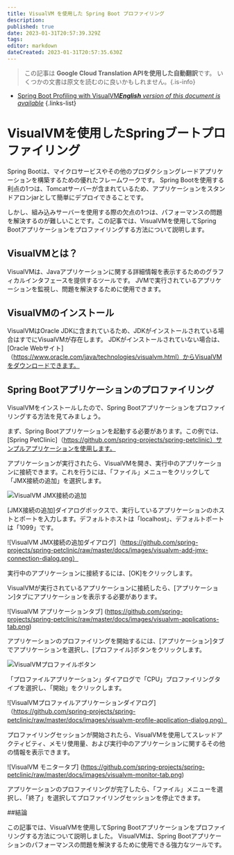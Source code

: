 ```yaml
---
title: VisualVM を使用した Spring Boot プロファイリング
description: 
published: true
date: 2023-01-31T20:57:39.329Z
tags: 
editor: markdown
dateCreated: 2023-01-31T20:57:35.630Z
---
```


> この記事は **Google Cloud Translation APIを使用した自動翻訳**です。
いくつかの文書は原文を読むのに良いかもしれません。{.is-info}

- [Spring Boot Profiling with VisualVM***English** version of this document is available*](/en/Knowledge-base/Spring-Boot/spring-boot-profiling-with-visualvm)
{.links-list}



# VisualVMを使用したSpringブートプロファイリング

Spring Bootは、マイクロサービスやその他のプロダクショングレードアプリケーションを構築するための優れたフレームワークです。 Spring Bootを使用する利点の1つは、Tomcatサーバーが含まれているため、アプリケーションをスタンドアロンjarとして簡単にデプロイできることです。

しかし、組み込みサーバーを使用する際の欠点の1つは、パフォーマンスの問題を解決するのが難しいことです。この記事では、VisualVMを使用してSpring Bootアプリケーションをプロファイリングする方法について説明します。

## VisualVMとは？

VisualVMは、Javaアプリケーションに関する詳細情報を表示するためのグラフィカルインタフェースを提供するツールです。 JVMで実行されているアプリケーションを監視し、問題を解決するために使用できます。

## VisualVMのインストール

VisualVMはOracle JDKに含まれているため、JDKがインストールされている場合はすでにVisualVMが存在します。 JDKがインストールされていない場合は、[Oracle Webサイト]（https://www.oracle.com/java/technologies/visualvm.html）からVisualVMをダウンロードできます。

## Spring Bootアプリケーションのプロファイリング

VisualVMをインストールしたので、Spring Bootアプリケーションをプロファイリングする方法を見てみましょう。

まず、Spring Bootアプリケーションを起動する必要があります。この例では、[Spring PetClinic]（https://github.com/spring-projects/spring-petclinic）サンプルアプリケーションを使用します。

アプリケーションが実行されたら、VisualVMを開き、実行中のアプリケーションに接続できます。これを行うには、「ファイル」メニューをクリックして「JMX接続の追加」を選択します。

![VisualVM JMX接続の追加](https://github.com/spring-projects/spring-petclinic/raw/master/docs/images/visualvm-add-jmx-connection.png)

[JMX接続の追加]ダイアログボックスで、実行しているアプリケーションのホストとポートを入力します。デフォルトホストは「localhost」、デフォルトポートは「1099」です。

![VisualVM JMX接続の追加ダイアログ]（https://github.com/spring-projects/spring-petclinic/raw/master/docs/images/visualvm-add-jmx-connection-dialog.png）

実行中のアプリケーションに接続するには、[OK]をクリックします。

VisualVMが実行されているアプリケーションに接続したら、[アプリケーション]タブにアプリケーションを表示する必要があります。

![VisualVM アプリケーションタブ] (https://github.com/spring-projects/spring-petclinic/raw/master/docs/images/visualvm-applications-tab.png)

アプリケーションのプロファイリングを開始するには、[アプリケーション]タブでアプリケーションを選択し、[プロファイル]ボタンをクリックします。

![VisualVMプロファイルボタン](https://github.com/spring-projects/spring-petclinic/raw/master/docs/images/visualvm-profile-button.png)

「プロファイルアプリケーション」ダイアログで「CPU」プロファイリングタイプを選択し、「開始」をクリックします。

![VisualVMプロファイルアプリケーションダイアログ]（https://github.com/spring-projects/spring-petclinic/raw/master/docs/images/visualvm-profile-application-dialog.png）

プロファイリングセッションが開始されたら、VisualVMを使用してスレッドアクティビティ、メモリ使用量、および実行中のアプリケーションに関するその他の情報を表示できます。

![VisualVM モニタータブ] (https://github.com/spring-projects/spring-petclinic/raw/master/docs/images/visualvm-monitor-tab.png)

アプリケーションのプロファイリングが完了したら、「ファイル」メニューを選択し、「終了」を選択してプロファイリングセッションを停止できます。

##結論

この記事では、VisualVMを使用してSpring Bootアプリケーションをプロファイリングする方法について説明しました。 VisualVMは、Spring Bootアプリケーションのパフォーマンスの問題を解決するために使用できる強力なツールです。